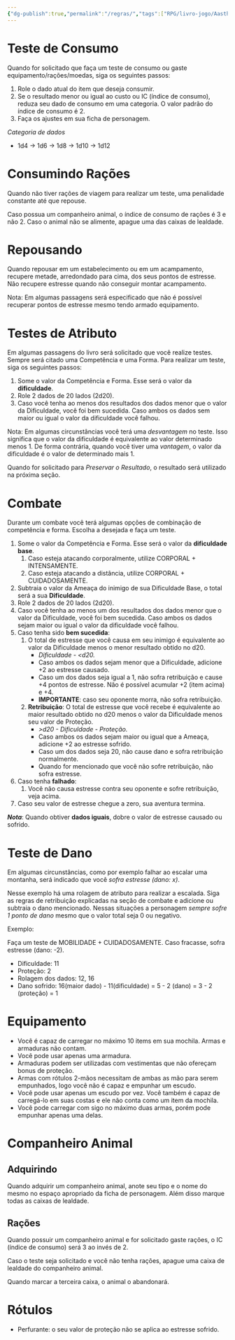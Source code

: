 ```yaml
---
{"dg-publish":true,"permalink":"/regras/","tags":["RPG/livro-jogo/Aasthar/rules"],"created":"2024-12-16T12:34:35.176-05:00","updated":"2025-01-26T17:44:48.425-05:00"}
---
```



# Teste de Consumo

Quando for solicitado que faça um teste de consumo ou gaste equipamento/rações/moedas, siga os seguintes passos:

1. Role o dado atual do item que deseja consumir.
2. Se o resultado menor ou igual ao custo ou IC (índice de consumo), reduza seu dado de consumo em uma categoria. O valor padrão do índice de consumo é 2.
3. Faça os ajustes em sua ficha de personagem.

*Categoria de dados*
- 1d4 → 1d6 → 1d8 → 1d10 → 1d12

# Consumindo Rações

Quando não tiver rações de viagem para realizar um teste, uma penalidade constante até que repouse.

Caso possua um companheiro animal, o índice de consumo de rações é 3 e não 2. Caso o animal não se alimente, apague uma das caixas de lealdade.

# Repousando

Quando repousar em um estabelecimento ou em um acampamento, recupere metade, arredondado para cima, dos seus pontos de estresse. Não recupere estresse quando não conseguir montar acampamento.

Nota: Em algumas passagens será especificado que não é possível recuperar pontos de estresse mesmo tendo armado equipamento.

# Testes de Atributo

Em algumas passagens do livro será solicitado que você realize testes. Sempre será citado uma Competência e uma Forma. Para realizar um teste, siga os seguintes passos:

1. Some o valor da Competência e Forma. Esse será o valor da **dificuldade**.
2. Role 2 dados de 20 lados (2d20).
3. Caso você tenha ao menos dos resultados dos dados menor que o valor da Dificuldade, você foi bem sucedida. Caso ambos os dados sem maior ou igual o valor da dificuldade você falhou.

Nota: Em algumas circunstâncias você terá uma *desvantagem* no teste. Isso significa que o valor da dificuldade é equivalente ao valor determinado menos 1. De forma contrária, quando você tiver uma *vantagem*, o valor da dificuldade é o valor de determinado mais 1.

Quando for solicitado para *Preservar o Resultado*, o resultado será utilizado na próxima seção.

# Combate

Durante um combate você terá algumas opções de combinação de competência e forma. Escolha a desejada e faça um teste.

1. Some o valor da Competência e Forma. Esse será o valor da **dificuldade base**.
	1. Caso esteja atacando corporalmente, utilize CORPORAL + INTENSAMENTE.
	2. Caso esteja atacando a distância, utilize CORPORAL + CUIDADOSAMENTE.
2. Subtraia o valor da Ameaça do inimigo de sua Dificuldade Base, o total será a sua **Dificuldade**.
3. Role 2 dados de 20 lados (2d20).
4. Caso você tenha ao menos um dos resultados dos dados menor que o valor da Dificuldade, você foi bem sucedida. Caso ambos os dados sejam maior ou igual o valor da dificuldade você falhou.
5. Caso tenha sido **bem sucedida**:
	1. O total de estresse que você causa em seu inimigo é equivalente ao valor da Dificuldade menos o menor resultado obtido no d20.
		- *Dificuldade - <d20.*
		- Caso ambos os dados sejam menor que a Dificuldade, adicione +2 ao estresse causado.
		- Caso um dos dados seja igual a 1, não sofra retribuição e cause +4 pontos de estresse. Não é possível acumular +2 (item acima) e +4.
		- **IMPORTANTE**: caso seu oponente morra, não sofra retribuição.
	2. **Retribuição**: O total de estresse que você recebe é equivalente ao maior resultado obtido no d20 menos o valor da Dificuldade menos seu valor de Proteção.
		- *>d20 - Dificuldade - Proteção.*
		- Caso ambos os dados sejam maior ou igual que a Ameaça, adicione +2 ao estresse sofrido.
		- Caso um dos dados seja 20, não cause dano e sofra retribuição normalmente.
		- Quando for mencionado que você não sofre retribuição, não sofra estresse.
6. Caso tenha **falhado**:
	1. Você não causa estresse contra seu oponente e sofre retribuição, veja acima.
7. Caso seu valor de estresse chegue a zero, sua aventura termina.

***Nota***: Quando obtiver **dados iguais**, dobre o valor de estresse causado ou sofrido.

# Teste de Dano

Em algumas circunstâncias, como por exemplo falhar ao escalar uma montanha, será indicado que você *sofra estresse (dano: x)*.

Nesse exemplo há uma rolagem de atributo para realizar a escalada. Siga as regras de retribuição explicadas na seção de combate e adicione ou subtraia o dano mencionado. Nessas situações a personagem *sempre sofre 1 ponto de dano* mesmo que o valor total seja 0 ou negativo.

Exemplo:

Faça um teste de MOBILIDADE + CUIDADOSAMENTE. Caso fracasse, sofra estresse (dano: -2).

- Dificuldade: 11
- Proteção: 2
- Rolagem dos dados: 12, 16
- Dano sofrido: 16(maior dado) - 11(dificuldade) = 5 - 2 (dano) = 3 - 2 (proteção) = 1

# Equipamento

- Você é capaz de carregar no máximo 10 items em sua mochila. Armas e armaduras não contam.
- Você pode usar apenas uma armadura.
- Armaduras podem ser utilizadas com vestimentas que não ofereçam bonus de proteção.
- Armas com rótulos 2-mãos necessitam de ambas as mão para serem empunhados, logo você não é capaz e empunhar um escudo.
- Você pode usar apenas um escudo por vez. Você também é capaz de carregá-lo em suas costas e ele não conta como um item da mochila.
- Você pode carregar com sigo no máximo duas armas, porém pode empunhar apenas uma delas.

# Companheiro Animal

## Adquirindo

Quando adquirir um companheiro animal, anote seu tipo e o nome do mesmo no espaço apropriado da ficha de personagem. Além disso marque todas as caixas de lealdade.

## Rações

Quando possuir um companheiro animal e for solicitado gaste rações, o IC (índice de consumo) será 3 ao invés de 2.

Caso o teste seja solicitado e você não tenha rações, apague uma caixa de lealdade do companheiro animal.

Quando marcar a terceira caixa, o animal o abandonará.

# Rótulos

- Perfurante: o seu valor de proteção não se aplica ao estresse sofrido.

